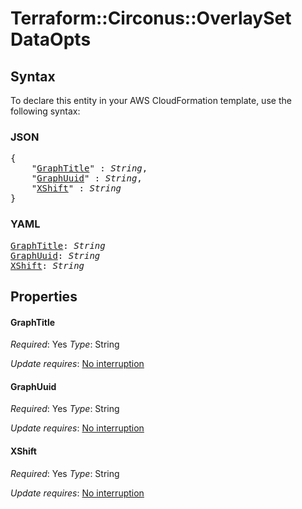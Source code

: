 # Terraform::Circonus::OverlaySet DataOpts

## Syntax

To declare this entity in your AWS CloudFormation template, use the following syntax:

### JSON

<pre>
{
    "<a href="#graphtitle" title="GraphTitle">GraphTitle</a>" : <i>String</i>,
    "<a href="#graphuuid" title="GraphUuid">GraphUuid</a>" : <i>String</i>,
    "<a href="#xshift" title="XShift">XShift</a>" : <i>String</i>
}
</pre>

### YAML

<pre>
<a href="#graphtitle" title="GraphTitle">GraphTitle</a>: <i>String</i>
<a href="#graphuuid" title="GraphUuid">GraphUuid</a>: <i>String</i>
<a href="#xshift" title="XShift">XShift</a>: <i>String</i>
</pre>

## Properties

#### GraphTitle

_Required_: Yes
_Type_: String

_Update requires_: [No interruption](https://docs.aws.amazon.com/AWSCloudFormation/latest/UserGuide/using-cfn-updating-stacks-update-behaviors.html#update-no-interrupt)

#### GraphUuid

_Required_: Yes
_Type_: String

_Update requires_: [No interruption](https://docs.aws.amazon.com/AWSCloudFormation/latest/UserGuide/using-cfn-updating-stacks-update-behaviors.html#update-no-interrupt)

#### XShift

_Required_: Yes
_Type_: String

_Update requires_: [No interruption](https://docs.aws.amazon.com/AWSCloudFormation/latest/UserGuide/using-cfn-updating-stacks-update-behaviors.html#update-no-interrupt)


